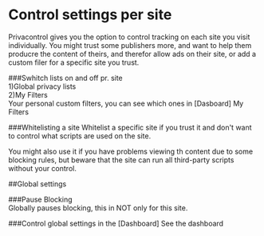 # Control settings per site  
Privacontrol gives you the option to control tracking on each site you visit individually. You might trust some publishers more, and want to help them producre the content of theirs, and therefor allow ads on their site, or add a custom filer for a specific site you trust.  

###Swhitch lists on and off pr. site  
1)Global privacy lists  
2)My Filters  
Your personal custom filters, you can see which ones in [Dasboard] My Filters

###Whitelisting a site
Whitelist a specific site if you trust it and don't want to control what scripts are used on the site.  

You might also use it if you have problems viewing th content due to some blocking rules, but beware that the site can run all third-party scripts without your control.  


##Global settings  

###Pause Blocking  
Globally pauses blocking, this in NOT only for this site.  

###Control global settings in the [Dashboard] 
See the dashboard
